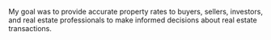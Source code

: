 My goal was to provide accurate property rates to buyers, sellers, investors, and real estate professionals to make informed decisions about real estate transactions.
